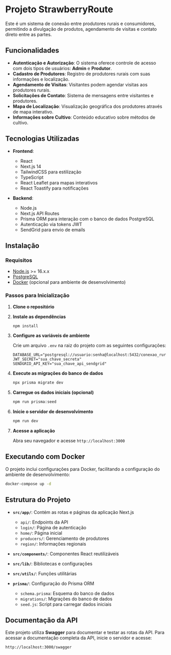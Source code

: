 # Projeto StrawberryRoute

Este é um sistema de conexão entre produtores rurais e consumidores, permitindo a divulgação de produtos, agendamento de visitas e contato direto entre as partes.

## Funcionalidades

- **Autenticação e Autorização**: O sistema oferece controle de acesso com dois tipos de usuários: **Admin** e **Produtor**.
- **Cadastro de Produtores**: Registro de produtores rurais com suas informações e localização.
- **Agendamento de Visitas**: Visitantes podem agendar visitas aos produtores rurais.
- **Solicitações de Contato**: Sistema de mensagens entre visitantes e produtores.
- **Mapa de Localização**: Visualização geográfica dos produtores através de mapa interativo.
- **Informações sobre Cultivo**: Conteúdo educativo sobre métodos de cultivo.

## Tecnologias Utilizadas

- **Frontend**:  
  - React
  - Next.js 14
  - TailwindCSS para estilização
  - TypeScript
  - React Leaflet para mapas interativos
  - React Toastify para notificações

- **Backend**:  
  - Node.js
  - Next.js API Routes
  - Prisma ORM para interação com o banco de dados PostgreSQL
  - Autenticação via tokens JWT
  - SendGrid para envio de emails

## Instalação

### Requisitos

- [Node.js](https://nodejs.org/) >= 16.x.x
- [PostgreSQL](https://www.postgresql.org/)
- [Docker](https://www.docker.com/) (opcional para ambiente de desenvolvimento)

### Passos para Inicialização

1. **Clone o repositório**

2. **Instale as dependências**

   ```bash
   npm install
   ```

3. **Configure as variáveis de ambiente**

   Crie um arquivo `.env` na raiz do projeto com as seguintes configurações:

   ```
   DATABASE_URL="postgresql://usuario:senha@localhost:5432/conexao_rural"
   JWT_SECRET="sua_chave_secreta"
   SENDGRID_API_KEY="sua_chave_api_sendgrid"
   ```

4. **Execute as migrações do banco de dados**

   ```bash
   npx prisma migrate dev
   ```

5. **Carregue os dados iniciais (opcional)**

   ```bash
   npm run prisma:seed
   ```

6. **Inicie o servidor de desenvolvimento**

   ```bash
   npm run dev
   ```

7. **Acesse a aplicação**

   Abra seu navegador e acesse `http://localhost:3000`

## Executando com Docker

O projeto inclui configurações para Docker, facilitando a configuração do ambiente de desenvolvimento:

```bash
docker-compose up -d
```

## Estrutura do Projeto

- **`src/app/`**: Contém as rotas e páginas da aplicação Next.js
  - `api/`: Endpoints da API
  - `login/`: Página de autenticação
  - `home/`: Página inicial
  - `producers/`: Gerenciamento de produtores
  - `region/`: Informações regionais

- **`src/components/`**: Componentes React reutilizáveis

- **`src/lib/`**: Bibliotecas e configurações

- **`src/utils/`**: Funções utilitárias

- **`prisma/`**: Configuração do Prisma ORM
  - `schema.prisma`: Esquema do banco de dados
  - `migrations/`: Migrações do banco de dados
  - `seed.js`: Script para carregar dados iniciais

## Documentação da API

Este projeto utiliza **Swagger** para documentar e testar as rotas da API. Para acessar a documentação completa da API, inicie o servidor e acesse:

```
http://localhost:3000/swagger
```
